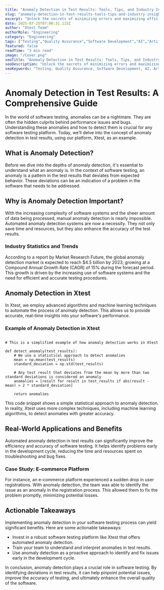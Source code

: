```yaml
---
title: "Anomaly Detection in Test Results: Tools, Tips, and Industry Insights"
slug: "anomaly-detection-in-test-results-tools-tips-and-industry-insights"
excerpt: "Unlock the secrets of minimizing errors and maximizing efficiency with our in-depth exploration of anomaly detection in test results. Discover how harnessing the power of data science can illuminate hidden patterns and discrepancies, improving your quality control processes. Don’t let the unexpected derail your success, dig into our comprehensive guide on anomaly detection now!"
date: 2025-07-25T07:00:31.115Z
author: "Xtest Team"
authorRole: "Engineering"
category: "Engineering"
tags: ["Testing","Quality Assurance","Software Development","AI","Artificial Intelligence"]
featured: false
readTime: "3 min read"
image: "/Cover.png"
seoTitle: "Anomaly Detection in Test Results: Tools, Tips, and Industry Insights"
seoDescription: "Unlock the secrets of minimizing errors and maximizing efficiency with our in-depth exploration of anomaly detection in test results. Discover how harnessing the power of data science can illuminate hidden patterns and discrepancies, improving your quality control processes. Don’t let the unexpected derail your success, dig into our comprehensive guide on anomaly detection now!"
seoKeywords: "Testing, Quality Assurance, Software Development, AI, Artificial Intelligence"
---
```


# Anomaly Detection in Test Results: A Comprehensive Guide

In the world of software testing, anomalies can be a nightmare. They are often the hidden culprits behind performance issues and bugs. Understanding these anomalies and how to detect them is crucial for any software testing platform. Today, we’ll delve into the concept of anomaly detection in test results, using our platform, Xtest, as an example.

## What is Anomaly Detection?

Before we dive into the depths of anomaly detection, it's essential to understand what an anomaly is. In the context of software testing, an anomaly is a pattern in the test results that deviates from expected behavior. These deviations can be an indication of a problem in the software that needs to be addressed.

## Why is Anomaly Detection Important?

With the increasing complexity of software systems and the sheer amount of data being processed, manual anomaly detection is nearly impossible. Automated anomaly detection systems are now a necessity. They not only save time and resources, but they also enhance the accuracy of the test results.

### Industry Statistics and Trends

According to a report by Market Research Future, the global anomaly detection market is expected to reach $4.5 billion by 2023, growing at a Compound Annual Growth Rate (CAGR) of 15% during the forecast period. This growth is driven by the increasing use of software systems and the need for efficient and accurate testing procedures.

## Anomaly Detection in Xtest

In Xtest, we employ advanced algorithms and machine learning techniques to automate the process of anomaly detection. This allows us to provide accurate, real-time insights into your software's performance.

### Example of Anomaly Detection in Xtest

```

# This is a simplified example of how anomaly detection works in Xtest

def detect_anomaly(test_results):
    # We use a statistical approach to detect anomalies
    mean = np.mean(test_results)
    standard_deviation = np.std(test_results)
    
    # Any test result that deviates from the mean by more than two standard deviations is considered an anomaly
    anomalies = [result for result in test_results if abs(result - mean) > 2 * standard_deviation]
    
    return anomalies
```

This code snippet shows a simple statistical approach to anomaly detection. In reality, Xtest uses more complex techniques, including machine learning algorithms, to detect anomalies with greater accuracy.

## Real-World Applications and Benefits

Automated anomaly detection in test results can significantly improve the efficiency and accuracy of software testing. It helps identify problems early in the development cycle, reducing the time and resources spent on troubleshooting and bug fixes.

### Case Study: E-commerce Platform

For instance, an e-commerce platform experienced a sudden drop in user registrations. With anomaly detection, the team was able to identify the issue as an anomaly in the registration process. This allowed them to fix the problem promptly, minimizing potential losses.

## Actionable Takeaways

Implementing anomaly detection in your software testing process can yield significant benefits. Here are some actionable takeaways:

*   Invest in a robust software testing platform like Xtest that offers automated anomaly detection.
*   Train your team to understand and interpret anomalies in test results.
*   Use anomaly detection as a proactive approach to identify and fix issues early in the development cycle.

In conclusion, anomaly detection plays a crucial role in software testing. By identifying deviations in test results, it can help pinpoint potential issues, improve the accuracy of testing, and ultimately enhance the overall quality of the software.